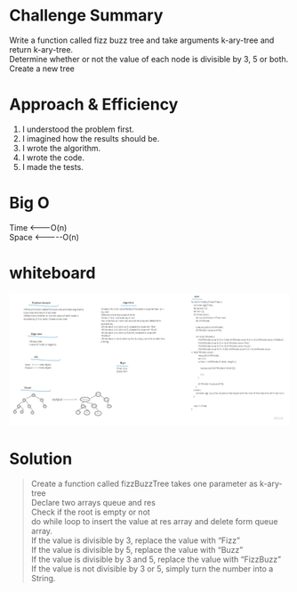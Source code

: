 # Challenge Summary  
Write a function called fizz buzz tree and take arguments k-ary-tree and return k-ary-tree.  
Determine whether or not the value of each node is divisible by 3, 5 or both. Create a new tree



# Approach & Efficiency

1. I understood the problem first.
1. I imagined how the results should be.
1. I wrote the algorithm.
1. I wrote the code.
1. I made the tests.



# Big O
Time <---O(n)       
Space <-----O(n) 
# whiteboard  
![](./assets/fizz-buzz-k-ary-tree.jpg)

# Solution  
>Create a function called fizzBuzzTree takes one parameter  as k-ary-tree  
>Declare two arrays queue and res  
>Check if  the  root is empty or not  
>do while loop to insert the value at res array and delete form queue array.  
>If the value is divisible by 3, replace the value with “Fizz”  
>If the value is divisible by 5, replace the value with “Buzz”  
>If the value is divisible by 3 and 5, replace the value with “FizzBuzz”  
>If the value is not divisible by 3 or 5, simply turn the number into a String.     
